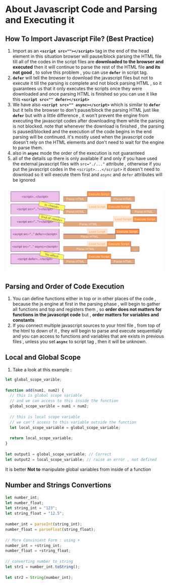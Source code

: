 # About Javascript Code and Parsing and Executing it

## How To Import Javascript File? (Best Practice)

1. Import as an **`<script src=""></script>`** tag in the end of the head element in this situation browser will pause/block parsing the HTML file till all of the codes in the script files are **downloaded to the browser and executed** then it will continue to parse the rest of the HTML file **and its not good** , to solve this problem , you can use **`defer`** in script tag.
2. **`defer`** will tell the browser to download the javascript files but not to execute it till the parsing is complete and not block parsing HTML , so it guarantees us that it only executes the scripts once they were downloaded and once parsing HTML is finished so you can use it like this **`<script src="" defer></script>`**
3. We have also **`<script src="" async></script>`** which is similar to **`defer`** but it tells the browser to don't pause/block the parsing HTML just like **`defer`** but with a little difference , it won't prevent the engine from executing the javascript codes after downloading them while the parsing is not blocked. note that whenever the download is finished , the parsing is paused/blocked and the execution of the code begins in the end parsing will be continued. it's mostly used when the javascript code doesn't rely on the HTML elements and don't need to wait for the engine to parse them.
4. also in **`async`** mode the order of the execution is not guaranteed
5. all of the details up there is only available if and only if you have used the external javascript files with `src="./..."` attribute , otherwise if you put the javascript codes in the `<script>...</script>` it doesn't need to download so it will execute them first and `async` and `defer` attributes will be ignored

![timeline](./imports-timeline.png)

## Parsing and Order of Code Execution

1. You can define functions either in top or in other places of the code , because the js engine at first in the parsing phase , will begin to gather all functions and top and registers them , so **order does not matters for functions in the javascript code** but , **order matters for variables and constants**
2. If you connect multiple javascript sources to your html file , from top of the html to down of it , they will begin to parse and execute sequentially and you can access to functions and variables that are exists in previous files , unless you set **`async`** to script tag , then it will be unknown.

## Local and Global Scope

1. Take a look at this example :

```javascript
let global_scope_varible;

function add(num1, num2) {
  // this is global scope variable
  // and we can access to this inside the function
  global_scope_varible = num1 + num2;

  // this is local scope variable
  // we can't access to this variable outside the function
  let local_scope_variable = global_scope_variable;

  return local_scope_variable;
}

let output1 = global_scope_variable; // Correct
let output2 = local_scope_variable; // raise an error , not defined
```

It is better **Not to** manipulate global variables from inside of a function

## Number and Strings Convertions

```javascript
let number_int;
let number_float;
let string_int = "123";
let string_float = "12.5";

number_int = parseInt(string_int);
number_float = parseFloat(string_float);

// More Convinient Form : using +
number_int = +string_int;
number_float = +string_float;

// converting number to string
let str1 = number_int.toString();

let str2 = String(number_int);
```
